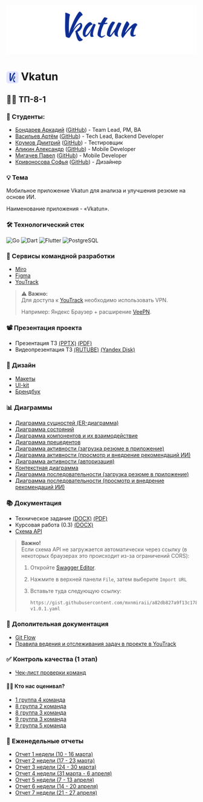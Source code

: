 <p align="center">
  <img src="assets/banner.png" alt="Vkatun banner" />
</p>

# <img src="assets/logo.png" alt="Vkatun Logo" width="32" style="vertical-align:middle;"/> Vkatun

## 👨‍💻 ТП-8-1

### 👥 Студенты:
- [Бондарев Аркадий](https://vk.com/kunidza) ([GitHub](https://github.com/CalmEnot)) - Team Lead, PM, BA
- [Васильев Артём](https://vk.com/basil0ne) ([GitHub](https://github.com/mxnmiraii)) - 	Tech Lead, Backend Developer
- [Крумов Дмитрий](https://vk.com/dkrumov) ([GitHub](https://github.com/DmitriiKr991)) - Тестировщик
- [Аликин Александр](https://vk.com/elovelovelov) ([GitHub](https://github.com/AlejandroAlikin)) - Mobile Developer
- [Мигачев Павел](https://vk.com/pasheeek) ([GitHub](https://github.com/Emmys0n)) - Mobile Developer
- [Кривоносова Софья](https://vk.com/sourlsweety) ([GitHub](https://github.com/sourlsweety)) - Дизайнер

### 💡 Тема
Мобильное приложение Vkatun для анализа и улучшения резюме на основе ИИ.

Наименование приложения - «Vkatun».

### 🛠️ Технологический стек
![Go](https://img.shields.io/badge/Go-00ADD8?style=for-the-badge&logo=go&logoColor=white)
![Dart](https://img.shields.io/badge/Dart-0175C2?style=for-the-badge&logo=dart&logoColor=white)
![Flutter](https://img.shields.io/badge/Flutter-02569B?style=for-the-badge&logo=flutter&logoColor=white)
![PostgreSQL](https://img.shields.io/badge/PostgreSQL-4169E1?style=for-the-badge&logo=postgresql&logoColor=white)


### 🤝 Сервисы командной разработки
  - [Miro](https://miro.com/app/board/uXjVIZbfiP8=/?share_link_id=647696783087)
  - [Figma](https://www.figma.com/design/0OOxRgldXLFqAwFYJGFBdw/Untitled?node-id=1-4237&t=wZMH8RiMSeA4Ttob-0)
  - [YouTrack](https://codenest.youtrack.cloud/projects/0-1)
> ⚠️ **Важно:**  
> Для доступа к [YouTrack](https://codenest.youtrack.cloud/projects/0-1) необходимо использовать VPN.  
> 
> Например: Яндекс Браузер + расширение [VeePN](https://chromewebstore.google.com/detail/бесплатный-vpn-для-chrome/majdfhpaihoncoakbjgbdhglocklcgno).

### 📽️ Презентация проекта
- Презентация ТЗ [(PPTX)](Презентация/Prezentatsia_TZ.pptx) [(PDF)](Презентация/Prezentatsia_TZ.pdf)
- Видеопрезентация ТЗ [(RUTUBE)](https://rutube.ru/video/private/3c0e9de7d92ac7ebda9804550b364ebd/?p=hv3IekukB4aPObXwoDHPuw) [(Yandex Disk)](https://disk.yandex.ru/d/E_T4DeLgdld4Gg)

### 🎨 Дизайн
- [Макеты](https://www.figma.com/design/0OOxRgldXLFqAwFYJGFBdw/Vkatun-Design?node-id=0-1&p=f&t=iyzrD3cHKnuMCknF-0)
- [UI-kit](https://www.figma.com/design/0OOxRgldXLFqAwFYJGFBdw/Vkatun-Design?node-id=254-73&p=f&t=XRd87ECZqD4rgfUQ-0)
- [Брендбук](https://www.figma.com/design/0OOxRgldXLFqAwFYJGFBdw/Vkatun-Design?node-id=333-447&p=f&t=wHDNTzDABKBTHcAA-0)

### 📊 Диаграммы
- [Диаграмма сущностей (ER-диаграмма)](Диаграммы/диаграмма-сущностей.png)
- [Диаграмма состояний](Диаграммы/диаграмма-состояний.jpg)
- [Диаграмма компонентов и их взаимодействие](Диаграммы/диаграмма-компонентов-и-их-взаимодействие.jpg)
- [Диаграмма прецедентов](Диаграммы/диаграмма-прецедентов.jpg)
- [Диаграмма активности (загрузка резюме в приложение)](Диаграммы/диаграмма-активности-загрузка-резюме-в-приложение.jpg)
- [Диаграмма активности (просмотр и внедрение рекомендаций ИИ)](Диаграммы/диаграмма-активности-просмотр-и-внедрение-рекомендаций-ии.jpg)
- [Диаграмма активности (авторизация)](Диаграммы/диаграмма-активности-авторизация.jpg)
- [Контекстная диаграмма](Диаграммы/диаграмма-контекстная.png)
- [Диаграмма последовательности (загрузка резюме в приложение)](Диаграммы/диаграмма-последовательности-загрузка-резюме.png)
- [Диаграмма последовательности (просмотр и внедрение рекомендаций ИИ)](Диаграммы/диаграмма-последовательности-просмотр-рекомендаций.png)

### 📚 Документация
- Техническое задание [(DOCX)](Документация/tz.docx) [(PDF)](Документация/tz.pdf)
- Курсовая работа (0.3) [(DOCX)](Документация/course_work_(0.3).docx)
- [Схема API](https://editor.swagger.io/?url=https://gist.githubusercontent.com/mxnmiraii/a82db827a9f13c178523c9c5f3389c52/raw/e3b8ee893bb0ecc3438a6378aa72d33921410fe1/swagger-v1.0.1.yaml)
> **Важно!**  
> Если схема API не загружается автоматически через ссылку (в некоторых браузерах это происходит из-за ограничений CORS):
> 
> 1. Откройте [Swagger Editor](https://editor.swagger.io/).
> 2. Нажмите в верхней панели `File`, затем выберите `Import URL`
> 3. Вставьте туда следующую ссылку:
> 
>    ```
>    https://gist.githubusercontent.com/mxnmiraii/a82db827a9f13c178523c9c5f3389c52/raw/e3b8ee893bb0ecc3438a6378aa72d33921410fe1/swagger-v1.0.1.yaml
>    ```

### 📌 Дополительная документация
- [Git Flow](https://codenest.youtrack.cloud/articles/VN-A-20/Git-Flow)
- [Правила ведения и отслеживания задач в проекте в YouTrack](https://codenest.youtrack.cloud/articles/VN-A-4/Pravila-vedeniya-i-otslezhivaniya-zadach-v-proekte)

### ✅ Контроль качества (1 этап)
- [Чек-лист проверки команд](Межкомандная%20проверка/checklist_8_1.pdf)
#### 🕵️‍♂️ Кто нас оценивал?
- [1 группа 4 команда](https://github.com/Dodger0072/Programming-technologies-project/tree/main)
- [8 группа 2 команда](https://github.com/Lime228/TPProject/tree/main)
- [8 группа 3 команда](https://gitlab.com/rlwd/main)
- [9 группа 3 команда](https://github.com/slash0t/travel-planner)
- [9 группа 5 команда](https://github.com/kotovro/TP-9-5?tab=readme-ov-file)

### 📅 Еженедельные отчеты
- [Отчет 1 недели (10 - 16 марта)](Еженедельные%20отчёты/отчет_1_недели_(10-16_марта).pdf)
- [Отчет 2 недели (17 - 23 марта)](Еженедельные%20отчёты/отчет_2_недели_(17-23_марта).pdf)
- [Отчет 3 недели (24 - 30 марта)](Еженедельные%20отчёты/отчет_3_недели_(24-30_марта).pdf)
- [Отчет 4 недели (31 марта - 6 апреля)](Еженедельные%20отчёты/отчет_4_недели_(31_марта-6_апреля).pdf)
- [Отчет 5 недели (7 - 13 апреля)](Еженедельные%20отчёты/отчет_5_недели_(7-13_апреля).pdf)
- [Отчет 6 недели (14 - 20 апреля)](Еженедельные%20отчёты/отчет_6_недели_(14-20_апреля).pdf)
- [Отчет 7 недели (21 - 27 апреля)](Еженедельные%20отчёты/отчет_7_недели_(21-27_апреля).pdf)
